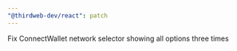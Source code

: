 ```yaml
---
"@thirdweb-dev/react": patch
---
```


Fix ConnectWallet network selector showing all options three times
